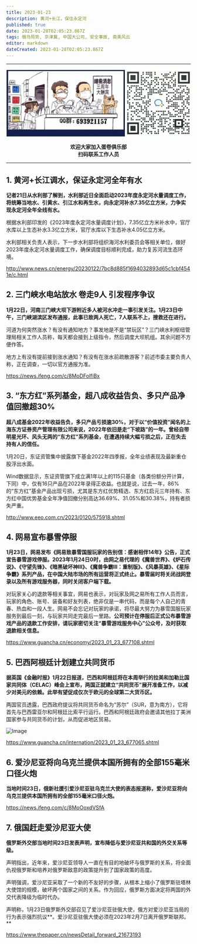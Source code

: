 ```yaml
---
title: 2023-01-23
description: 黄河+长江，保住永定河
published: true
date: 2023-01-28T02:05:23.867Z
tags: 俄乌局势, 京津冀, 中国大公司, 安全事故, 南美风云
editor: markdown
dateCreated: 2023-01-28T02:05:23.867Z
---
```


<div class="podcast-player"></div>

---

<center style="font-weight:bold;">
  <img src="/assets/join.png" alt="加入蛋卷俱乐部"><br/>
  <p>欢迎大家加入蛋卷俱乐部<br/>扫码联系工作人员</p>
</center>

---

## 1. 黄河+长江调水，保证永定河全年有水

**记者21日从水利部了解到，水利部近日全面启动2023年度永定河水量调度工作，将统筹当地水、引黄水、引江水和再生水，向永定河补水7.35亿立方米，力争实现永定河全年全线有水。**　　



根据水利部印发的《2023年度永定河水量调度计划》，7.35亿立方米补水中，官厅水库以上生态补水3.3亿立方米，官厅水库以下生态补水4.05亿立方米。



水利部相关负责人表示，下一步水利部将组织海河水利委员会等相关单位，做好2023年度永定河水量调度工作，确保调度目标顺利完成，助力复苏河流生态环境。

http://www.news.cn/energy/20230122/7bc8d885f1694032893d65c1cbf4541e/c.html



## 2. 三门峡水电站放水 卷走9人 引发程序争议

**1月22日，河南三门峡大坝下游附近多人被河水冲走一事引发关注。1月23日中午，三门峡湖滨区发布通报，此事已致两人死亡，7人联系不上，搜救还在进行。**



河道为何突然涨水？有没有通知地方？事发地是不是“禁玩区”？三门峡水利枢纽管理局相关工作人员称，每天都会接到上级指令，然后调度大坝机组。其余问题不方便作答。



地方上有没有提前接到涨水通知？有没有在涨水前疏散游客？前述市委主要负责人称，正在调查，一切以官方通报为准。

https://news.ifeng.com/c/8MoDFolfiBx



## 3. “东方红”系列基金，超八成收益告负、多只产品净值回撤超30%

**超八成基金2022年收益告负，多只产品亏损逾30%，对于以“价值投资”闻名的上海东方证券资产管理有限公司来说，2022年依旧是走“下坡路”的一年。曾经自带明星光环、风头无两的“东方红”系列基金，在遭遇持续大幅亏损之后，正在失去持有人的信任。**



1月20日，东证资管集中披露旗下基金2022年四季报，全年业绩表现及最新重仓股浮出水面。



Wind数据显示，东证资管旗下成立满1年以上的115只基金（各类份额分开计算，下同）中，仅有16只产品在2022年录得正收益。也就是说，过去一年，86%的“东方红”基金产品出现亏损，尤其是东方红优势精选、东方红启元三年持有、东方红中国优势基金全年净值回撤分别高达36.69%、31.05%和30.38%，持有者损失严重。

http://www.eeo.com.cn/2023/0120/575918.shtml



## 4. 网易宣布暴雪停服

**1月23日，网易发布《网易致暴雪国服玩家的告别信：感谢相伴14年》公告，正式宣告暴雪游戏停服。2023年1月24日0时，由网之易代理的《魔兽世界》、《炉石传说》、《守望先锋》、《暗黑破坏神Ⅲ》、《魔兽争霸Ⅲ：重制版》、《风暴英雄》、《星际争霸》系列产品，在中国大陆市场的所有运营将正式终止。暴雪届时将关闭战网登录以及所有游戏服务器，同时关闭客户端下载。**



对玩家关心的退款等相关事宜，网易也表示，对玩家及网之易所有工作人员而言，玩家的角色、账号、装备和好友列表，绝非仅是一串代码，而是每个人自己的青春、热血和一段人生。网易不会忘记对玩家的承诺，将尽最大努力为暴雪国服玩家服务到最后一刻，与玩家共同走完最后一里路。**公司预计在停服后正式公布暴雪游戏产品的退款工作安排，请玩家密切关注“暴雪游戏服务中心”公众号，及时获取退款相关信息。**

https://www.guancha.cn/economy/2023_01_23_677108.shtml



## 5. 巴西阿根廷计划建立共同货币

**据英国《金融时报》1月22日报道，巴西和阿根廷将在本周举行的拉美和加勒比国家共同体（CELAC）峰会上宣布，两国正就建立“共同货币”展开准备工作，以减少对美元的依赖。此举有望促成仅次于欧元的全球第二大货币区。**



两国官员透露，巴西政府提议将共同货币命名为“苏尔”（SUR，意为南方），它将首先与巴西雷亚尔和阿根廷比索平行运行。巴西和阿根廷政府会邀请其他拉丁美洲国家参与共同货币的计划，从而促进地区贸易。

![Image](https://img.bedtime.news/2023/01/28/63d47e84279fd.jpeg)

https://www.guancha.cn/internation/2023_01_23_677065.shtml



## 6. 爱沙尼亚将向乌克兰提供本国所拥有的全部155毫米口径火炮

**当地时间23日，俄新社援引爱沙尼亚驻乌克兰大使的表态报道称，爱沙尼亚将向乌克兰提供本国所拥有的全部155毫米口径火炮。**

https://news.ifeng.com/c/8MoOoxdVSfA



## 7. 俄国赶走爱沙尼亚大使

**俄罗斯外交部当地时间23日发表声明，宣布降低与爱沙尼亚共和国的外交关系等级。**



声明指出，近年来，爱沙尼亚领导人一直在有目的地破坏与俄罗斯的关系，将全面仇视俄罗斯和培养对俄罗斯敌意的政策提升到了国家政策的高度。



声明强调，爱沙尼亚采取了一个新的不友好的步骤，从根本上缩小了俄罗斯驻塔林大使馆的规模，破坏两个国家之间的关系。作为回应，俄罗斯方面决定将两国的外交代表降级为临时代办。



声明称，1月23日俄罗斯外交部召见了爱沙尼亚驻俄大使，俄方对爱沙尼亚当局的行为表示强烈抗议**。爱沙尼亚驻俄大使必须在2023年2月7日离开俄罗斯联邦。**

https://www.thepaper.cn/newsDetail_forward_21673193
